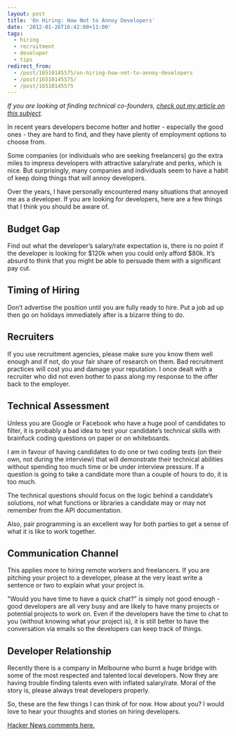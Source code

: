 ```yaml
---
layout: post
title: 'On Hiring: How Not to Annoy Developers'
date: '2012-01-26T16:42:00+11:00'
tags:
  - hiring
  - recruitment
  - developer
  - tips
redirect_from:
  - /post/16510145575/on-hiring-how-not-to-annoy-developers
  - /post/16510145575/
  - /post/16510145575
---
```


_If you are looking at finding technical co-founders, [check out my article on this subject](/2012-01-28-on-hiring-how-to-be-a-non-technical-co-founder/)._

In recent years developers become hotter and hotter - especially the good ones - they are hard to find, and they have plenty of employment options to choose from.

Some companies (or individuals who are seeking freelancers) go the extra miles to impress developers with attractive salary/rate and perks, which is nice. But surprisingly, many companies and individuals seem to have a habit of keep doing things that will annoy developers.

Over the years, I have personally encountered many situations that annoyed me as a developer. If you are looking for developers, here are a few things that I think you should be aware of.

## Budget Gap

Find out what the developer’s salary/rate expectation is, there is no point if the developer is looking for $120k when you could only afford $80k. It’s absurd to think that you might be able to persuade them with a significant pay cut.

## Timing of Hiring

Don’t advertise the position until you are fully ready to hire. Put a job ad up then go on holidays immediately after is a bizarre thing to do.

## Recruiters

If you use recruitment agencies, please make sure you know them well enough and if not, do your fair share of research on them. Bad recruitment practices will cost you and damage your reputation. I once dealt with a recruiter who did not even bother to pass along my response to the offer back to the employer.

## Technical Assessment

Unless you are Google or Facebook who have a huge pool of candidates to filter, it is probably a bad idea to test your candidate’s technical skills with brainfuck coding questions on paper or on whiteboards.

I am in favour of having candidates to do one or two coding tests (on their own, not during the interview) that will demonstrate their technical abilities without spending too much time or be under interview pressure. If a question is going to take a candidate more than a couple of hours to do, it is too much.

The technical questions should focus on the logic behind a candidate’s solutions, _not_ what functions or libraries a candidate may or may not remember from the API documentation.

Also, pair programming is an excellent way for both parties to get a sense of what it is like to work together.

## Communication Channel

This applies more to hiring remote workers and freelancers. If you are pitching your project to a developer, please at the very least write a sentence or two to explain what your project is.

"Would you have time to have a quick chat?" is simply not good enough - good developers are all very busy and are likely to have many projects or potential projects to work on. Even if the developers have the time to chat to you (without knowing what your project is), it is still better to have the conversation via emails so the developers can keep track of things.

## Developer Relationship

Recently there is a company in Melbourne who burnt a huge bridge with some of the most respected and talented local developers. Now they are having trouble finding talents even with inflated salary/rate. Moral of the story is, please always treat developers properly.

So, these are the few things I can think of for now. How about you? I would love to hear your thoughts and stories on hiring developers.

[Hacker News comments here.](http://news.ycombinator.com/item?id=3513060)
